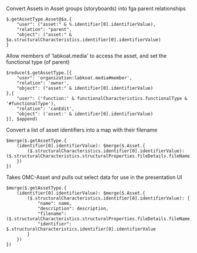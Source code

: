 
Convert Assets in Asset groups (storyboards) into fga parent relationships
```
$.getAssetType.Asset@$a.{
    "user": ("asset:" & %.identifier[0].identifierValue),
    "relation": "parent",
    "object": ("asset:" & $a.structuralCharacteristics.identifier[0].identifierValue)
}
```
Allow members of 'labkoat.media' to access the asset, and set the functional type (of parent)
```
$reduce($.getAssetType.[{
    "user": 'organization:labkoat.media#member',
    "relation": 'owner',
    "object": ("asset:" & identifier[0].identifierValue)
},{
    "user": ('function:' & functionalCharacteristics.functionalType & '#functionalType'),
    "relation": 'canEdit',
    "object": ('asset:' & identifier[0].identifierValue)
}], $append)
```


Convert a list of asset identifiers into a map with their filename
```
$merge($.getAssetType.{
    (identifier[0].identifierValue): $merge($.Asset.{
        ($.structuralCharacteristics.identifier[0].identifierValue): ($.structuralCharacteristics.structuralProperties.fileDetails.fileName)
    })
})
```

Takes OMC-Asset and pulls out select data for use in the presentation UI
```
$merge($.getAssetType.{
    (identifier[0].identifierValue): $merge($.Asset.{
        ($.structuralCharacteristics.identifier[0].identifierValue): {
            "name": name,
            "description": description,
            "filename": ($.structuralCharacteristics.structuralProperties.fileDetails.fileName),
            "identifier": $.structuralCharacteristics.identifier[0].identifierValue
        }
    })
})
```
